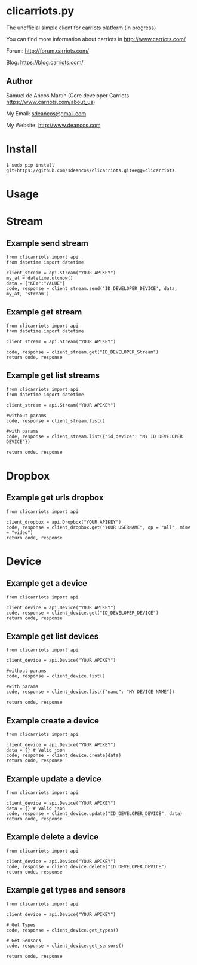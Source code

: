 clicarriots.py
===============

The unofficial simple client for carriots platform (in progress)

You can find more information about carriots in http://www.carriots.com/ 

Forum: http://forum.carriots.com/

Blog: https://blog.carriots.com/

Author
------

Samuel de Ancos Martín (Core developer Carriots https://www.carriots.com/about_us)

My Email: sdeancos@gmail.com

My Website: http://www.deancos.com


Install
=======

	$ sudo pip install git+https://github.com/sdeancos/clicarriots.git#egg=clicarriots

Usage
=====

Stream
======

Example send stream
-------------------
	from clicarriots import api
	from datetime import datetime

	client_stream = api.Stream("YOUR APIKEY")
	my_at = datetime.utcnow()
	data = {"KEY":"VALUE"}
	code, response = client_stream.send('ID_DEVELOPER_DEVICE', data, my_at, 'stream')

Example get stream
------------------
	from clicarriots import api
	from datetime import datetime

	client_stream = api.Stream("YOUR APIKEY")

	code, response = client_stream.get("ID_DEVELOPER_Stream")
	return code, response

Example get list streams
------------------------
	from clicarriots import api
	from datetime import datetime

	client_stream = api.Stream("YOUR APIKEY")
	
	#without params
	code, response = client_stream.list()
	
	#with params
	code, response = client_stream.list({"id_device": "MY ID DEVELOPER DEVICE"})
	
	return code, response

Dropbox
=======

Example get urls dropbox
------------------------
	from clicarriots import api

	client_dropbox = api.Dropbox("YOUR APIKEY")
	code, response = client_dropbox.get("YOUR USERNAME", op = "all", mime = "video") 
	return code, response

Device
======

Example get a device
--------------------
	from clicarriots import api

	client_device = api.Device("YOUR APIKEY")
	code, response = client_device.get("ID_DEVELOPER_DEVICE")
	return code, response

Example get list devices
------------------------
	from clicarriots import api

	client_device = api.Device("YOUR APIKEY")
	
	#without params
	code, response = client_device.list()
	
	#with params
	code, response = client_device.list({"name": "MY DEVICE NAME"})

	return code, response

Example create a device
-----------------------
	from clicarriots import api

	client_device = api.Device("YOUR APIKEY")
	data = {} # Valid json
	code, response = client_device.create(data)
	return code, response

Example update a device
-----------------------
	from clicarriots import api

	client_device = api.Device("YOUR APIKEY")
	data = {} # Valid json
	code, response = client_device.update("ID_DEVELOPER_DEVICE", data)
	return code, response

Example delete a device
-----------------------
	from clicarriots import api

	client_device = api.Device("YOUR APIKEY")
	code, response = client_device.delete("ID_DEVELOPER_DEVICE")
	return code, response

Example get types and sensors
-----------------------------
	from clicarriots import api

	client_device = api.Device("YOUR APIKEY")
	
	# Get Types
	code, response = client_device.get_types()
	
	# Get Sensors
	code, response = client_device.get_sensors()
	
	return code, response
